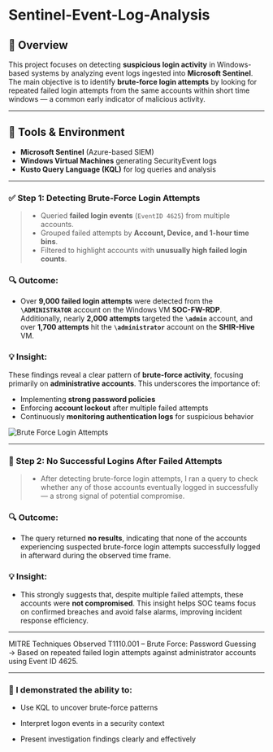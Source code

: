 # Sentinel-Event-Log-Analysis

## 📘 **Overview**  
This project focuses on detecting **suspicious login activity** in Windows-based systems by analyzing event logs ingested into **Microsoft Sentinel**. The main objective is to identify **brute-force login attempts** by looking for repeated failed login attempts from the same accounts within short time windows — a common early indicator of malicious activity.

---

## 🧰 **Tools & Environment**

- **Microsoft Sentinel** (Azure-based SIEM)  
- **Windows Virtual Machines** generating SecurityEvent logs  
- **Kusto Query Language (KQL)** for log queries and analysis  

---

### ✅ **Step 1: Detecting Brute-Force Login Attempts**

 > - Queried **failed login events** (`EventID 4625`) from multiple accounts.  
 > - Grouped failed attempts by **Account, Device, and 1-hour time bins**.  
 > - Filtered to highlight accounts with **unusually high failed login counts**.

  ### 🔍 **Outcome:**  
  - Over **9,000 failed login attempts** were detected from the **`\ADMINISTRATOR`** account on the Windows VM **SOC-FW-RDP**. Additionally, nearly **2,000 attempts** targeted the **`\admin`** account, and over **1,700 attempts** hit the 
  **`\administrator`** account on the **SHIR-Hive** VM.

  ### 💡 **Insight:**  
   These findings reveal a clear pattern of **brute-force activity**, focusing primarily on **administrative accounts**. This underscores the importance of:  
  - Implementing **strong password policies**  
  - Enforcing **account lockout** after multiple failed attempts    
  - Continuously **monitoring authentication logs** for suspicious behavior  

![Brute Force Login Attempts](images/brute_force_login.png)

---

### 🚫 Step 2: No Successful Logins After Failed Attempts

 > - After detecting brute-force login attempts, I ran a query to check whether any of those accounts eventually logged in successfully — a strong signal of potential compromise.

  ### 🔍 **Outcome:**  
   - The query returned **no results**, indicating that none of the accounts experiencing suspected brute-force login attempts successfully logged in afterward during the observed time frame.

  ### 💡 **Insight:**  
   - This strongly suggests that, despite multiple failed attempts, these accounts were **not compromised**. This insight helps SOC teams focus on confirmed breaches and avoid false alarms, improving incident response efficiency.

---

MITRE Techniques Observed
T1110.001 – Brute Force: Password Guessing
→ Based on repeated failed login attempts against administrator accounts using Event ID 4625.

---

### 🧠 I demonstrated the ability to:

- Use KQL to uncover brute-force patterns

- Interpret logon events in a security context

- Present investigation findings clearly and effectively



